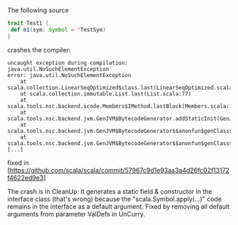 The following source

```scala
trait Test1 {
 def m1(sym: Symbol = 'TestSym)
}
```

crashes the compiler:

```
uncaught exception during compilation: java.util.NoSuchElementException
error: java.util.NoSuchElementException
	at scala.collection.LinearSeqOptimized$class.last(LinearSeqOptimized.scala:135)
	at scala.collection.immutable.List.last(List.scala:77)
	at scala.tools.nsc.backend.icode.Members$IMethod.lastBlock(Members.scala:159)
	at scala.tools.nsc.backend.jvm.GenJVM$BytecodeGenerator.addStaticInit(GenJVM.scala:995)
	at scala.tools.nsc.backend.jvm.GenJVM$BytecodeGenerator$$anonfun$genClass$1.apply(GenJVM.scala:445)
	at scala.tools.nsc.backend.jvm.GenJVM$BytecodeGenerator$$anonfun$genClass$1.apply(GenJVM.scala:445)
[...]
```
fixed in [https://github.com/scala/scala/commit/57967c9d1e93aa3a4d26fc02f13172f4622ed9e3]

The crash is in CleanUp: It generates a static field & constructor in the interface class (that's wrong) because the "scala.Symbol.apply(...)" code remains in the interface as a default argument. Fixed by removing all default arguments from parameter ValDefs in UnCurry.
